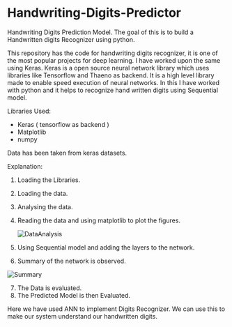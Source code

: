 # Handwriting-Digits-Predictor
Handwriting Digits Prediction Model.
The goal of this is to build a Handwritten digits Recognizer using python.

This repository has the code for handwriting digits recognizer, it is one of the most popular projects for deep learning.
I have worked upon the same using Keras. Keras is a open source neural network library which uses libraries like Tensorflow and Thaeno as backend. It is a high level library made to enable speed execution of neural networks. 
In this I have worked with python and it helps to recognize hand written digits using Sequential model.

Libraries Used: 
  - Keras ( tensorflow as backend )
  - Matplotlib 
  - numpy 

Data has been taken from keras datasets.

Explanation:
  1. Loading the Libraries.
  2. Loading the data.
  3. Analysing the data.
  4. Reading the data and using matplotlib to plot the figures.
  
     ![DataAnalysis](https://user-images.githubusercontent.com/48138906/86040592-f1d3b900-ba61-11ea-8737-34135f6150f4.png)

  5. Using Sequential model and adding the layers to the network.
  6. Summary of the network is observed.
  
   ![Summary](https://user-images.githubusercontent.com/48138906/86040910-745c7880-ba62-11ea-935e-38e59b691769.png)

  
  7. The Data is evaluated.
  8. The Predicted Model is then Evaluated.
  
Here we have used ANN to implement Digits Recognizer. We can use this to make our system understand our handwritten digits.
